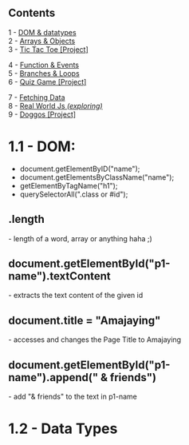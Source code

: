 ## Contents
1 - <a href="#">DOM & datatypes</a><br>
2 - <a href="#">Arrays & Objects</a><br>
3 - <a href="#">Tic Tac Toe [Project]</a><br>

4 - <a href="#">Function & Events</a><br>
5 - <a href="#">Branches & Loops</a><br>
6 - <a href="#">Quiz Game [Project]</a><br>

7 - <a href="#">Fetching Data</a><br>
8 - <a href="#">Real World Js <i>(exploring)</i></a><br>
9 - <a href="#">Doggos [Project]</a><br>


# 1.1 - DOM:
- document.getElementByID("name");
- document.getElementsByClassName("name");
- getElementByTagName("h1");
- querySelectorAll(".class or #id");

<h2>.length</h2>
- length of a word, array or anything haha ;)

<h2>document.getElementById("p1-name").textContent</h2>
- extracts the text content of the given id

<h2>document.title = "Amajaying"</h2>
- accesses and changes the Page Title to Amajaying

<h2>document.getElementById("p1-name").append(" & friends")</h2>
- add "& friends" to the text in p1-name


# 1.2 - Data Types

